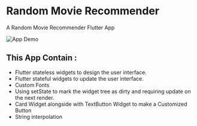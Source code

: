# Random Movie Recommender

A Random Movie Recommender Flutter App

![App Demo](https://github.com/Ardhian06/my-images/blob/main/random_movie_recommender.gif)

## This App Contain : 

- Flutter stateless widgets to design the user interface.
- Flutter stateful widgets to update the user interface.
- Custom Fonts
- Using setState to mark the widget tree as dirty and requiring update on the next render.
- Card Widget alongside with TextButton Widget to make a Customized Button
- String interpolation
